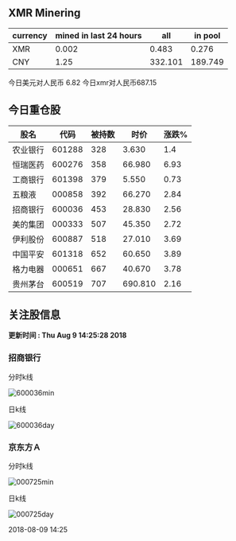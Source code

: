 ## XMR Minering

|currency|mined in last 24 hours|all|in pool|
|---|---|---|---|
|XMR|0.002|0.483|0.276|
|CNY|1.25|332.101|189.749|

今日美元对人民币 6.82	今日xmr对人民币687.15


## 今日重仓股 

|股名|代码|被持数|时价|涨跌%|
|---|---|---|---|---|
|农业银行|601288|328|3.630|1.4|
|恒瑞医药|600276|358|66.980|6.93|
|工商银行|601398|379|5.550|0.73|
|五粮液|000858|392|66.270|2.84|
|招商银行|600036|453|28.830|2.56|
|美的集团|000333|507|45.350|2.72|
|伊利股份|600887|518|27.010|3.69|
|中国平安|601318|652|60.650|3.89|
|格力电器|000651|667|40.670|3.78|
|贵州茅台|600519|707|690.810|2.16|

## 关注股信息
**更新时间 : Thu Aug  9 14:25:28 2018**
### 招商银行 
分时k线

![600036min](http://image.sinajs.cn/newchart/min/n/sh600036.gif)

日k线

![600036day](http://image.sinajs.cn/newchart/daily/n/sh600036.gif)

### 京东方Ａ 
分时k线

![000725min](http://image.sinajs.cn/newchart/min/n/sz000725.gif)

日k线

![000725day](http://image.sinajs.cn/newchart/daily/n/sz000725.gif)

2018-08-09 14:25